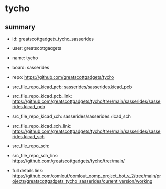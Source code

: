 # tycho
 
## summary 
* id: greatscottgadgets_tycho_sasserides
* user: greatscottgadgets
* name: tycho
* board: sasserides
* repo: https://github.com/greatscottgadgets/tycho
* src_file_repo_kicad_pcb: sasserides/sasserides.kicad_pcb
* src_file_repo_kicad_pcb_link: https://github.com/greatscottgadgets/tycho/tree/main/sasserides/sasserides.kicad_pcb
* src_file_repo_kicad_sch: sasserides/sasserides.kicad_sch
* src_file_repo_kicad_sch_link: https://github.com/greatscottgadgets/tycho/tree/main/sasserides/sasserides.kicad_sch

* src_file_repo_sch: 
* src_file_repo_sch_link: https://github.com/greatscottgadgets/tycho/tree/main/
* full details link: https://github.com/oomlout/oomlout_oomp_project_bot_v_2/tree/main/projects/greatscottgadgets_tycho_sasserides/current_version/working  






